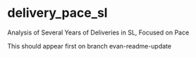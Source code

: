 # delivery_pace_sl
Analysis of Several Years of Deliveries in SL, Focused on Pace

This should appear first on branch evan-readme-update